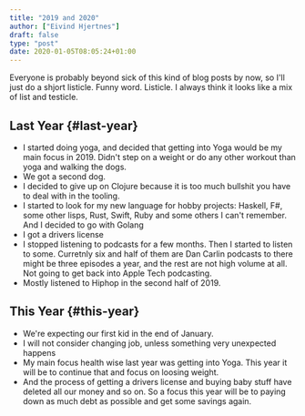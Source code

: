 ```yaml
---
title: "2019 and 2020"
author: ["Eivind Hjertnes"]
draft: false
type: "post"
date: 2020-01-05T08:05:24+01:00
---
```


Everyone is probably beyond sick of this kind of blog posts by now, so I'll just do a shjort listicle. Funny word. Listicle. I always think it looks like a mix of list and testicle.


## Last Year {#last-year}

-   I started doing yoga, and decided that getting into Yoga would be my main focus in 2019. Didn't step on a weight or do any other workout than yoga and walking the dogs.
-   We got a second dog.
-   I decided to give up on Clojure because it is too much bullshit you have to deal with in the tooling.
-   I started to look for my new language for hobby projects: Haskell, F#, some other lisps, Rust, Swift, Ruby and some others I can't remember. And I decided to go with Golang
-   I got a drivers license
-   I stopped listening to podcasts for a few months. Then I started to listen to some. Curretnly six and half of them are Dan Carlin podcasts to there might be three episodes a year, and the rest are not high volume at all. Not going to get back into Apple Tech podcasting.
-   Mostly listened to Hiphop in the second half of 2019.


## This Year {#this-year}

-   We're expecting our first kid in the end of January.
-   I will not consider changing job, unless something very unexpected happens
-   My main focus health wise last year was getting into Yoga. This year it will be to continue that and focus on loosing weight.
-   And the process of getting a drivers license and buying baby stuff have deleted all our money and so on. So a focus this year will be to paying down as much debt as possible and get some savings again.

